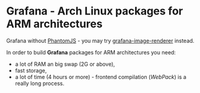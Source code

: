 # Grafana - Arch Linux packages for ARM architectures

Grafana without [PhantomJS](//aur.archlinux.org/packages/phantomjs/) - 
you may try [grafana-image-renderer](//github.com/grafana/grafana-image-renderer) instead.

In order to build **Grafana** packages for ARM architectures you need:
- a lot of RAM an big swap (2G or above),
- fast storage,
- a lot of time (4 hours or more) - frontend compilation (*WebPack*) is a really long process.
